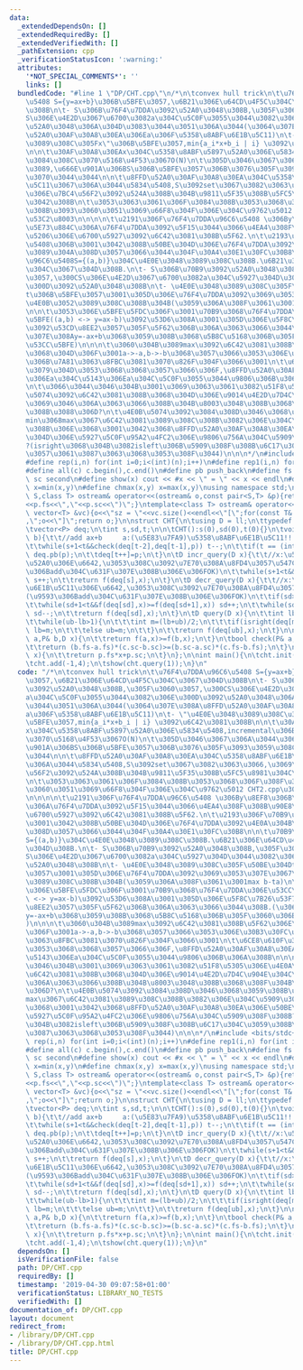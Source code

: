 ```yaml
---
data:
  _extendedDependsOn: []
  _extendedRequiredBy: []
  _extendedVerifiedWith: []
  _pathExtension: cpp
  _verificationStatusIcon: ':warning:'
  attributes:
    '*NOT_SPECIAL_COMMENTS*': ''
    links: []
  bundledCode: "#line 1 \"DP/CHT.cpp\"\n/*\n\tconvex hull trick\n\t\u76F4\u7DDA\u96C6\
    \u5408 S={y=ax+b}\u306B\u5BFE\u3057,\u6B21\u306E\u64CD\u4F5C\u304C\u3067\u304D\
    \u308B\n\t- S\u306B\u76F4\u7DDA\u3092\u52A0\u3048\u308B,\u305F\u3060\u3057,\u300C\
    S\u306E\u4E2D\u3067\u6700\u3082a\u304C\u5C0F\u3055\u3044\u3082\u306E\u300D\u3092\
    \u52A0\u3048\u306A\u304D\u3083\u3044\u3051\u306A\u3044(\u3064\u307E\u308A\u8FFD\
    \u52A0\u30AF\u30A8\u30EA\u306Ea\u306F\u5358\u8ABF\u6E1B\u5C11)\n\t- \"\u4E0E\u3048\
    \u3089\u308C\u305Fx\"\u306B\u5BFE\u3057,min{a_i*x+b_i | i} \u3092\u6C42\u3081\u308B\
    \n\n\t\u30AF\u30A8\u30EAx\u304C\u5358\u8ABF\u5897\u52A0\u306E\u5834\u5408,incremental\u306B\
    \u3084\u308C\u3070\u5168\u4F53\u3067O(N)\n\t\u305D\u3046\u3067\u306A\u3044\u306A\
    \u3089,\u666E\u901A\u306BS\u306B\u5BFE\u3057\u306B\u3076\u305F\u3093\u3059\u308C\
    \u3070\u3044\u3044\n\n\t\u8FFD\u52A0\u30AF\u30A8\u30EA\u304C\u5358\u8ABF\u6E1B\
    \u5C11\u3067\u306A\u3044\u5834\u5408,S\u3092set\u3067\u3082\u3063\u3066,\u3069\
    \u306E\u7BC4\u56F2\u3092\u524A\u308B\u304B\u9811\u5F35\u308B\u5FC5\u8981\u304C\
    \u3042\u308B\n\t\u3053\u3063\u3061\u306F\u3084\u308B\u3053\u3068\u306F\u308F\u304B\
    \u308B\u3093\u3060\u3051\u3069\u66F8\u304F\u306E\u304C\u9762\u5012 CHT2.cpp\u3092\
    \u53C2\u8003\n\n\n\n\t\u2191\u306F\u76F4\u7DDA\u96C6\u5408 \u306By\u8EF8\u306B\
    \u5E73\u884C\u306A\u76F4\u7DDA\u3092\u5F15\u3044\u3066\u4EA4\u308F\u308B\u90E8\
    \u5206\u306E\u6700\u5927\u3092\u6C42\u3081\u308B\u5F62.\n\t\u2193\u306F\u70B9\u96C6\
    \u5408\u306B\u3001\u3042\u308B\u50BE\u304D\u306E\u76F4\u7DDA\u3092\u4E0A\u304B\
    \u3089\u304A\u308D\u3057\u3066\u3044\u304F\u30A4\u30E1\u30FC\u30B8\n\n\t\u70B9\
    \u96C6\u5408S={(a,b)}\u304C\u4E0E\u3048\u3089\u308C\u308B.\u6B21\u306E\u64CD\u4F5C\
    \u304C\u3067\u304D\u308B.\n\t- S\u306B\u70B9\u3092\u52A0\u3048\u308B,\u305F\u3060\
    \u3057,\u300CS\u306E\u4E2D\u3067\u6700\u3082a\u304C\u5927\u304D\u3044\u3082\u306E\
    \u300D\u3092\u52A0\u3048\u308B\n\t- \u4E0E\u3048\u3089\u308C\u305F\u50BE\u304D\
    t\u306B\u5BFE\u3057\u3001\u305D\u306E\u76F4\u7DDA\u3092\u3069\u3053\u307E\u3067\
    \u4E0B\u3052\u3089\u308C\u308B\u304B(\u3059\u306A\u308F\u3061\u3001max b-ta)\n\
    \n\n\t\u3053\u306E\u5BFE\u5FDC\u306F\u3001\u70B9\u3068\u76F4\u7DDA\u306E\u53CC\
    \u5BFE((a,b) <-> y=ax-b)\u3092\u53D6\u308A\u3001\u305D\u306E\u5F8C\u7B26\u53F7\
    \u3092\u53CD\u8EE2\u3057\u305F\u5F62\u306B\u306A\u3063\u3066\u3044\u308B.(\u3064\
    \u307E\u308Ay=-ax+b\u3068\u3059\u308B\u3068\u5B8C\u5168\u306B\u305F\u3060\u306E\
    \u53CC\u5BFE)\n\n\n\t\u3060\u304B\u3089max\u3092\u6C42\u3081\u308B\u5F62\u306E\
    \u3068\u304D\u306F\u3001a->-a,b->-b\u3068\u3057\u3066\u3053\u306E\u30B3\u30FC\u30C9\
    \u306B\u7A81\u3063\u8FBC\u3081\u3070\u826F\u304F\u3066\u3001\n\t\u6CE8\u610F\u3059\
    \u3079\u304D\u3053\u3068\u3068\u3057\u3066\u306F,\u8FFD\u52A0\u30AF\u30A8\u30EA\
    \u306Ea\u304C\u5143\u306Ea\u304C\u5C0F\u3055\u3044\u9806\u306B\u306A\u308B\n\n\
    \n\t\u3066\u3044\u3046\u304B\u3001\u3069\u3063\u3061\u3082\u51F8\u5305\u306E\u4E0A\
    \u5074\u3092\u6C42\u3081\u308B\u3068\u304D\u306E\u9014\u4E2D\u7D4C\u904E\u304C\
    \u3069\u3046\u306A\u3063\u3066\u308B\u304B\u8003\u3048\u308B\u3068\u308F\u304B\
    \u308B\u3088\u306D?\n\t\u4E0B\u5074\u3092\u3084\u308D\u3046\u3068\u3059\u308B\u3068\
    min\u3068max\u3067\u6C42\u3081\u3089\u308C\u308B\u3082\u306E\u304C\u5909\u308F\
    \u308B\u306E\u3068\u3001\u3042\u3068\u8FFD\u52A0\u30AF\u30A8\u30EA\u306E\u50BE\
    \u304D\u306E\u5927\u5C0F\u95A2\u4FC2\u306E\u9806\u756A\u304C\u5909\u308F\u308B\
    ?(isright\u3068\u304B\u3082isleft\u306B\u5909\u308F\u308B\u6C17\u304C\u3059\u308B\
    \u3057\u3061\u3087\u3063\u3068\u3053\u308F\u3044)\n\n\n*/\n#include <bits/stdc++.h>\n\
    #define rep(i,n) for(int i=0;i<(int)(n);i++)\n#define rep1(i,n) for(int i=1;i<=(int)(n);i++)\n\
    #define all(c) c.begin(),c.end()\n#define pb push_back\n#define fs first\n#define\
    \ sc second\n#define show(x) cout << #x << \" = \" << x << endl\n#define chmin(x,y)\
    \ x=min(x,y)\n#define chmax(x,y) x=max(x,y)\nusing namespace std;\ntemplate<class\
    \ S,class T> ostream& operator<<(ostream& o,const pair<S,T> &p){return o<<\"(\"\
    <<p.fs<<\",\"<<p.sc<<\")\";}\ntemplate<class T> ostream& operator<<(ostream& o,const\
    \ vector<T> &vc){o<<\"sz = \"<<vc.size()<<endl<<\"[\";for(const T& v:vc) o<<v<<\"\
    ,\";o<<\"]\";return o;}\n\nstruct CHT{\n\tusing D = ll;\n\ttypedef pair<D,D> P;\n\
    \tvector<P> deq;\n\tint s,sd,t;\n\n\tCHT():s(0),sd(0),t(0){}\n\tvoid add(D a,D\
    \ b){\t\t//add ax+b     a:(\u5E83\u7FA9)\u5358\u8ABF\u6E1B\u5C11!!!\n\t\tP p(a,b);\n\
    \t\twhile(s+1<t&&check(deq[t-2],deq[t-1],p)) t--;\n\t\tif(t == (int)deq.size())\
    \ deq.pb(p);\n\t\tdeq[t++]=p;\n\t}\n\tD incr_query(D x){\t\t//x:\u5358\u8ABF\u5897\
    \u52A0\u306E\u6642,\u3053\u308C\u3092\u7E70\u308A\u8FD4\u3057\u547C\u3076(\u9593\
    \u306Badd\u304C\u631F\u307E\u308B\u306E\u306FOK)\n\t\twhile(s+1<t&&f(deq[s],x)>=f(deq[s+1],x))\
    \ s++;\n\t\treturn f(deq[s],x);\n\t}\n\tD decr_query(D x){\t\t//x:\u5358\u8ABF\
    \u6E1B\u5C11\u306E\u6642,\u3053\u308C\u3092\u7E70\u308A\u8FD4\u3057\u547C\u3076\
    (\u9593\u306Badd\u304C\u631F\u307E\u308B\u306E\u306FOK)\n\t\tif(sd>=t) sd=t-1;\n\
    \t\twhile(sd+1<t&&f(deq[sd],x)>=f(deq[sd+1],x)) sd++;\n\t\twhile(sd>0&&f(deq[sd],x)<f(deq[sd-1],x))\
    \ sd--;\n\t\treturn f(deq[sd],x);\n\t}\n\tD query(D x){\n\t\tint lb=s-1,ub=t-1;\n\
    \t\twhile(ub-lb>1){\n\t\t\tint m=(lb+ub)/2;\n\t\t\tif(isright(deq[m],deq[m+1],x))\
    \ lb=m;\n\t\t\telse ub=m;\n\t\t}\n\t\treturn f(deq[ub],x);\n\t}\n\n\tbool isright(P&\
    \ a,P& b,D x){\n\t\treturn f(a,x)>=f(b,x);\n\t}\n\tbool check(P& a,P& b,P& c){\n\
    \t\treturn (b.fs-a.fs)*(c.sc-b.sc)>=(b.sc-a.sc)*(c.fs-b.fs);\n\t}\n\tD f(P &p,int\
    \ x){\n\t\treturn p.fs*x+p.sc;\n\t}\n};\n\nint main(){\n\tcht.init(3);\n\tcht.add(2,3);\n\
    \tcht.add(-1,4);\n\tshow(cht.query(1));\n}\n"
  code: "/*\n\tconvex hull trick\n\t\u76F4\u7DDA\u96C6\u5408 S={y=ax+b}\u306B\u5BFE\
    \u3057,\u6B21\u306E\u64CD\u4F5C\u304C\u3067\u304D\u308B\n\t- S\u306B\u76F4\u7DDA\
    \u3092\u52A0\u3048\u308B,\u305F\u3060\u3057,\u300CS\u306E\u4E2D\u3067\u6700\u3082\
    a\u304C\u5C0F\u3055\u3044\u3082\u306E\u300D\u3092\u52A0\u3048\u306A\u304D\u3083\
    \u3044\u3051\u306A\u3044(\u3064\u307E\u308A\u8FFD\u52A0\u30AF\u30A8\u30EA\u306E\
    a\u306F\u5358\u8ABF\u6E1B\u5C11)\n\t- \"\u4E0E\u3048\u3089\u308C\u305Fx\"\u306B\
    \u5BFE\u3057,min{a_i*x+b_i | i} \u3092\u6C42\u3081\u308B\n\n\t\u30AF\u30A8\u30EA\
    x\u304C\u5358\u8ABF\u5897\u52A0\u306E\u5834\u5408,incremental\u306B\u3084\u308C\
    \u3070\u5168\u4F53\u3067O(N)\n\t\u305D\u3046\u3067\u306A\u3044\u306A\u3089,\u666E\
    \u901A\u306BS\u306B\u5BFE\u3057\u306B\u3076\u305F\u3093\u3059\u308C\u3070\u3044\
    \u3044\n\n\t\u8FFD\u52A0\u30AF\u30A8\u30EA\u304C\u5358\u8ABF\u6E1B\u5C11\u3067\
    \u306A\u3044\u5834\u5408,S\u3092set\u3067\u3082\u3063\u3066,\u3069\u306E\u7BC4\
    \u56F2\u3092\u524A\u308B\u304B\u9811\u5F35\u308B\u5FC5\u8981\u304C\u3042\u308B\
    \n\t\u3053\u3063\u3061\u306F\u3084\u308B\u3053\u3068\u306F\u308F\u304B\u308B\u3093\
    \u3060\u3051\u3069\u66F8\u304F\u306E\u304C\u9762\u5012 CHT2.cpp\u3092\u53C2\u8003\
    \n\n\n\n\t\u2191\u306F\u76F4\u7DDA\u96C6\u5408 \u306By\u8EF8\u306B\u5E73\u884C\
    \u306A\u76F4\u7DDA\u3092\u5F15\u3044\u3066\u4EA4\u308F\u308B\u90E8\u5206\u306E\
    \u6700\u5927\u3092\u6C42\u3081\u308B\u5F62.\n\t\u2193\u306F\u70B9\u96C6\u5408\u306B\
    \u3001\u3042\u308B\u50BE\u304D\u306E\u76F4\u7DDA\u3092\u4E0A\u304B\u3089\u304A\
    \u308D\u3057\u3066\u3044\u304F\u30A4\u30E1\u30FC\u30B8\n\n\t\u70B9\u96C6\u5408\
    S={(a,b)}\u304C\u4E0E\u3048\u3089\u308C\u308B.\u6B21\u306E\u64CD\u4F5C\u304C\u3067\
    \u304D\u308B.\n\t- S\u306B\u70B9\u3092\u52A0\u3048\u308B,\u305F\u3060\u3057,\u300C\
    S\u306E\u4E2D\u3067\u6700\u3082a\u304C\u5927\u304D\u3044\u3082\u306E\u300D\u3092\
    \u52A0\u3048\u308B\n\t- \u4E0E\u3048\u3089\u308C\u305F\u50BE\u304Dt\u306B\u5BFE\
    \u3057\u3001\u305D\u306E\u76F4\u7DDA\u3092\u3069\u3053\u307E\u3067\u4E0B\u3052\
    \u3089\u308C\u308B\u304B(\u3059\u306A\u308F\u3061\u3001max b-ta)\n\n\n\t\u3053\
    \u306E\u5BFE\u5FDC\u306F\u3001\u70B9\u3068\u76F4\u7DDA\u306E\u53CC\u5BFE((a,b)\
    \ <-> y=ax-b)\u3092\u53D6\u308A\u3001\u305D\u306E\u5F8C\u7B26\u53F7\u3092\u53CD\
    \u8EE2\u3057\u305F\u5F62\u306B\u306A\u3063\u3066\u3044\u308B.(\u3064\u307E\u308A\
    y=-ax+b\u3068\u3059\u308B\u3068\u5B8C\u5168\u306B\u305F\u3060\u306E\u53CC\u5BFE\
    )\n\n\n\t\u3060\u304B\u3089max\u3092\u6C42\u3081\u308B\u5F62\u306E\u3068\u304D\
    \u306F\u3001a->-a,b->-b\u3068\u3057\u3066\u3053\u306E\u30B3\u30FC\u30C9\u306B\u7A81\
    \u3063\u8FBC\u3081\u3070\u826F\u304F\u3066\u3001\n\t\u6CE8\u610F\u3059\u3079\u304D\
    \u3053\u3068\u3068\u3057\u3066\u306F,\u8FFD\u52A0\u30AF\u30A8\u30EA\u306Ea\u304C\
    \u5143\u306Ea\u304C\u5C0F\u3055\u3044\u9806\u306B\u306A\u308B\n\n\n\t\u3066\u3044\
    \u3046\u304B\u3001\u3069\u3063\u3061\u3082\u51F8\u5305\u306E\u4E0A\u5074\u3092\
    \u6C42\u3081\u308B\u3068\u304D\u306E\u9014\u4E2D\u7D4C\u904E\u304C\u3069\u3046\
    \u306A\u3063\u3066\u308B\u304B\u8003\u3048\u308B\u3068\u308F\u304B\u308B\u3088\
    \u306D?\n\t\u4E0B\u5074\u3092\u3084\u308D\u3046\u3068\u3059\u308B\u3068min\u3068\
    max\u3067\u6C42\u3081\u3089\u308C\u308B\u3082\u306E\u304C\u5909\u308F\u308B\u306E\
    \u3068\u3001\u3042\u3068\u8FFD\u52A0\u30AF\u30A8\u30EA\u306E\u50BE\u304D\u306E\
    \u5927\u5C0F\u95A2\u4FC2\u306E\u9806\u756A\u304C\u5909\u308F\u308B?(isright\u3068\
    \u304B\u3082isleft\u306B\u5909\u308F\u308B\u6C17\u304C\u3059\u308B\u3057\u3061\
    \u3087\u3063\u3068\u3053\u308F\u3044)\n\n\n*/\n#include <bits/stdc++.h>\n#define\
    \ rep(i,n) for(int i=0;i<(int)(n);i++)\n#define rep1(i,n) for(int i=1;i<=(int)(n);i++)\n\
    #define all(c) c.begin(),c.end()\n#define pb push_back\n#define fs first\n#define\
    \ sc second\n#define show(x) cout << #x << \" = \" << x << endl\n#define chmin(x,y)\
    \ x=min(x,y)\n#define chmax(x,y) x=max(x,y)\nusing namespace std;\ntemplate<class\
    \ S,class T> ostream& operator<<(ostream& o,const pair<S,T> &p){return o<<\"(\"\
    <<p.fs<<\",\"<<p.sc<<\")\";}\ntemplate<class T> ostream& operator<<(ostream& o,const\
    \ vector<T> &vc){o<<\"sz = \"<<vc.size()<<endl<<\"[\";for(const T& v:vc) o<<v<<\"\
    ,\";o<<\"]\";return o;}\n\nstruct CHT{\n\tusing D = ll;\n\ttypedef pair<D,D> P;\n\
    \tvector<P> deq;\n\tint s,sd,t;\n\n\tCHT():s(0),sd(0),t(0){}\n\tvoid add(D a,D\
    \ b){\t\t//add ax+b     a:(\u5E83\u7FA9)\u5358\u8ABF\u6E1B\u5C11!!!\n\t\tP p(a,b);\n\
    \t\twhile(s+1<t&&check(deq[t-2],deq[t-1],p)) t--;\n\t\tif(t == (int)deq.size())\
    \ deq.pb(p);\n\t\tdeq[t++]=p;\n\t}\n\tD incr_query(D x){\t\t//x:\u5358\u8ABF\u5897\
    \u52A0\u306E\u6642,\u3053\u308C\u3092\u7E70\u308A\u8FD4\u3057\u547C\u3076(\u9593\
    \u306Badd\u304C\u631F\u307E\u308B\u306E\u306FOK)\n\t\twhile(s+1<t&&f(deq[s],x)>=f(deq[s+1],x))\
    \ s++;\n\t\treturn f(deq[s],x);\n\t}\n\tD decr_query(D x){\t\t//x:\u5358\u8ABF\
    \u6E1B\u5C11\u306E\u6642,\u3053\u308C\u3092\u7E70\u308A\u8FD4\u3057\u547C\u3076\
    (\u9593\u306Badd\u304C\u631F\u307E\u308B\u306E\u306FOK)\n\t\tif(sd>=t) sd=t-1;\n\
    \t\twhile(sd+1<t&&f(deq[sd],x)>=f(deq[sd+1],x)) sd++;\n\t\twhile(sd>0&&f(deq[sd],x)<f(deq[sd-1],x))\
    \ sd--;\n\t\treturn f(deq[sd],x);\n\t}\n\tD query(D x){\n\t\tint lb=s-1,ub=t-1;\n\
    \t\twhile(ub-lb>1){\n\t\t\tint m=(lb+ub)/2;\n\t\t\tif(isright(deq[m],deq[m+1],x))\
    \ lb=m;\n\t\t\telse ub=m;\n\t\t}\n\t\treturn f(deq[ub],x);\n\t}\n\n\tbool isright(P&\
    \ a,P& b,D x){\n\t\treturn f(a,x)>=f(b,x);\n\t}\n\tbool check(P& a,P& b,P& c){\n\
    \t\treturn (b.fs-a.fs)*(c.sc-b.sc)>=(b.sc-a.sc)*(c.fs-b.fs);\n\t}\n\tD f(P &p,int\
    \ x){\n\t\treturn p.fs*x+p.sc;\n\t}\n};\n\nint main(){\n\tcht.init(3);\n\tcht.add(2,3);\n\
    \tcht.add(-1,4);\n\tshow(cht.query(1));\n}\n"
  dependsOn: []
  isVerificationFile: false
  path: DP/CHT.cpp
  requiredBy: []
  timestamp: '2019-04-30 09:07:58+01:00'
  verificationStatus: LIBRARY_NO_TESTS
  verifiedWith: []
documentation_of: DP/CHT.cpp
layout: document
redirect_from:
- /library/DP/CHT.cpp
- /library/DP/CHT.cpp.html
title: DP/CHT.cpp
---
```


